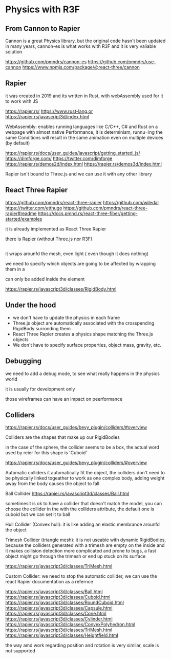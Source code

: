 # Physics with R3F 

## From Cannon to Rapier
Cannon is a great Physics library, but the original code hasn't been updated in many years, cannon-es is what works with R3F and it is very valiable solution 

https://github.com/pmndrs/cannon-es
https://github.com/pmndrs/use-cannon
https://www.npmjs.com/package/@react-three/cannon

## Rapier
it was created in 2019 and its written in Rust, with webAssembly used for it to work with JS

https://rapier.rs/
https://www.rust-lang.or
https://rapier.rs/javascript3d/index.html

WebAssembly: enables running languages like C/C++, C# and Rust on a webpage with almost native Performance, it is determinism, runnu=ing the same Conditions will result in the same animation even on multiple devices (by default)

https://rapier.rs/docs/user_guides/javascript/getting_started_js/
https://dimforge.com/
https://twitter.com/dimforge
https://rapier.rs/demos2d/index.html
https://rapier.rs/demos3d/index.html

Rapier isn't bound to Three.js and we can use it with any other library

## React Three Rapier
https://github.com/pmndrs/react-three-rapier
https://github.com/wiledal
https://twitter.com/etthugo
https://github.com/pmndrs/react-three-rapier#readme
https://docs.pmnd.rs/react-three-fiber/getting-started/examples

it is already implemented as React Three Rapier 

there is Rapier (without Three.js nor R3F) 

## <Physics>
it wraps arounfd the mesh, even light ( even though it does nothing)

we need to specify which objects are going to be affected by wrapping them in a <RigidBody>

<RigidBody> can only be added inside the <Physics> element

https://rapier.rs/javascript3d/classes/RigidBody.html

## Under the hood 
* we don't have to update the physics in each frame
* Three.js object are automatically associated with the crosspending RigidBody surronding them
* React Three Rapier creates a physics shape matching the Three.js objects
* We don't have to specify surface properties, object mass, gravity, etc. 

 ## Debugging 
 we need to add a debug mode, to see what really happens in the physics world

 it is usually for development only 

 those wireframes can have an impact on peerformance

 ## Colliders
 https://rapier.rs/docs/user_guides/bevy_plugin/colliders/#overview

 Colliders are the shapes that make up our RigidBodies

 in the case of the sphere, the collider seems to be a box, the actual word used by reier for this shape is 'Cuboid'

 https://rapier.rs/docs/user_guides/bevy_plugin/colliders/#overview

 Automatic colliders it automatically fit the object, the colliders don't need to be physically linked togeather to work as one complex body, adding weight away from the body causes the object to fall 

 Ball Collider
 https://rapier.rs/javascript3d/classes/Ball.html

 sometimesit is ok to have a collider that doesn't match the model, you can choose the collider in the <RigidBody> with the colliders attribute, the default one is cuboid but we can set it to ball

 Hull Collider (Convex hull): it is like adding an elastic membrance arounfd the object
 

 Trimesh Collider (triangle mesh): it is not useable with dynamic RigidBodies, because the colliders generated with a trimesh are empty on the inside and it makes collision detection more complicated and prone to bugs, a fast object might go through the trimesh or end up stuck on its surface

 https://rapier.rs/javascript3d/classes/TriMesh.html

 Custom Collider: we need to stop the automatic collider, we can use the react Rapier documentation as a refernce

 https://rapier.rs/javascript3d/classes/Ball.html
 https://rapier.rs/javascript3d/classes/Cuboid.html
 https://rapier.rs/javascript3d/classes/RoundCuboid.html
 https://rapier.rs/javascript3d/classes/Capsule.html
 https://rapier.rs/javascript3d/classes/Cone.html
 https://rapier.rs/javascript3d/classes/Cylinder.html
 https://rapier.rs/javascript3d/classes/ConvexPolyhedron.html
 https://rapier.rs/javascript3d/classes/TriMesh.html
 https://rapier.rs/javascript3d/classes/Heightfield.html

 the way <RigidBody> amd <mesh> work regarding position and rotation is very similar, scale is not supported

 